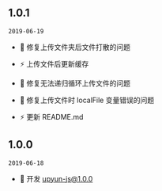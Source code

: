 ## 1.0.1

`2019-06-19`

- 🐞 修复上传文件夹后文件打散的问题

- ⚡️ 上传文件后更新缓存

- 🐞 修复无法递归循环上传文件的问题

- 🐞 修复上传文件时 localFile 变量错误的问题

- ⚡️ 更新 README.md

## 1.0.0

`2019-06-18`

- 🌟 开发 upyun-js@1.0.0